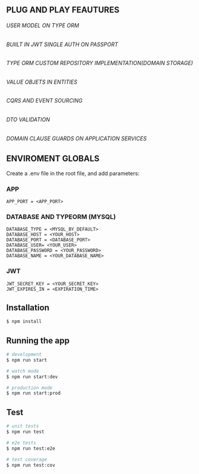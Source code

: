 ## PLUG AND PLAY FEAUTURES

<h6>USER MODEL ON TYPE ORM</h6>
<h6>BUIILT IN JWT SINGLE AUTH ON PASSPORT</h6>
<h6>TYPE ORM CUSTOM REPOSITORY IMPLEMENTATION(DOMAIN STORAGE)</h6>
<h6>VALUE OBJETS IN ENTITIES</h6>
<h6>CQRS AND EVENT SOURCING</h6>
<h6>DTO VALIDATION</h6>
<h6>DOMAIN CLAUSE GUARDS ON APPLICATION SERVICES</h6>

## ENVIROMENT GLOBALS

Create a .env file in the root file, and add parameters:

### APP
```
APP_PORT = <APP_PORT>
```

### DATABASE AND TYPEORM (MYSQL)
```
DATABASE_TYPE = <MYSQL_BY_DEFAULT>
DATABASE_HOST = <YOUR_HOST>
DATABASE_PORT = <DATABASE_PORT>
DATABASE_USER= <YOUR_USER>
DATABASE_PASSWORD = <YOUR_PASSWORD>
DATABASE_NAME = <YOUR_DATABASE_NAME>
```

### JWT
```
JWT_SECRET_KEY = <YOUR_SECRET_KEY>
JWT_EXPIRES_IN = <EXPIRATION_TIME>
```


## Installation

```bash
$ npm install
```

## Running the app

```bash
# development
$ npm run start

# watch mode
$ npm run start:dev

# production mode
$ npm run start:prod
```

## Test

```bash
# unit tests
$ npm run test

# e2e tests
$ npm run test:e2e

# test coverage
$ npm run test:cov
```

